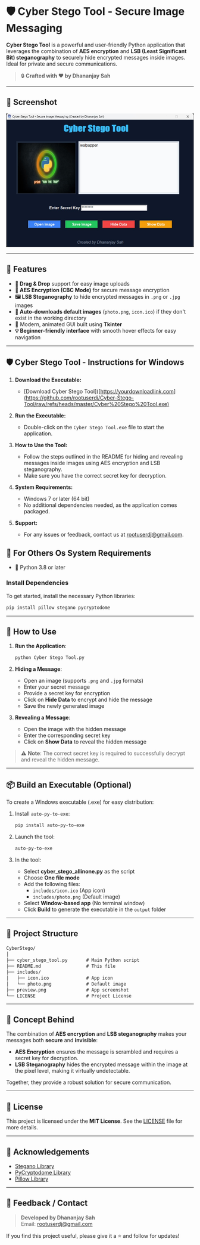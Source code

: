
# 🛡️ **Cyber Stego Tool - Secure Image Messaging**

**Cyber Stego Tool** is a powerful and user-friendly Python application that leverages the combination of **AES encryption** and **LSB (Least Significant Bit) steganography** to securely hide encrypted messages inside images. Ideal for private and secure communications.

> 🔒 **Crafted with ❤️ by Dhananjay Sah**

---

## 📸 **Screenshot**

![Screenshot](preview.jpg)

---

## 🚀 **Features**

- **📂 Drag & Drop** support for easy image uploads
- **🔐 AES Encryption (CBC Mode)** for secure message encryption
- **🖼️ LSB Steganography** to hide encrypted messages in `.png` or `.jpg` images
- **💾 Auto-downloads default images** (`photo.png`, `icon.ico`) if they don't exist in the working directory
- **🎨** Modern, animated GUI built using **Tkinter**
- **💡 Beginner-friendly interface** with smooth hover effects for easy navigation

---

## 🛡️ **Cyber Stego Tool - Instructions for Windows**

1. **Download the Executable:**
   - [Download Cyber Stego Tool]([https://yourdownloadlink.com](https://github.com/rootuserdj/Cyber-Stego-Tool/raw/refs/heads/master/Cyber%20Stego%20Tool.exe)

2. **Run the Executable:**
   - Double-click on the `Cyber Stego Tool.exe` file to start the application.

3. **How to Use the Tool:**
   - Follow the steps outlined in the README for hiding and revealing messages inside images using AES encryption and LSB steganography.
   - Make sure you have the correct secret key for decryption.

4. **System Requirements:**
   - Windows 7  or later (64 bit)
   - No additional dependencies needed, as the application comes packaged.

5. **Support:**
   - For any issues or feedback, contact us at [rootuserdj@gmail.com](mailto:rootuserdj@gmail.com).


## 🧩 **For Others Os System Requirements**

- 🐍 Python 3.8 or later

### **Install Dependencies**

To get started, install the necessary Python libraries:

```bash
pip install pillow stegano pycryptodome
```

---

## 🧪 **How to Use**

1. **Run the Application**:
   ```bash
   python Cyber Stego Tool.py
   ```

2. **Hiding a Message**:
   - Open an image (supports `.png` and `.jpg` formats)
   - Enter your secret message
   - Provide a secret key for encryption
   - Click on **Hide Data** to encrypt and hide the message
   - Save the newly generated image

3. **Revealing a Message**:
   - Open the image with the hidden message
   - Enter the corresponding secret key
   - Click on **Show Data** to reveal the hidden message

> ⚠️ **Note**: The correct secret key is required to successfully decrypt and reveal the hidden message.

---

## 📦 **Build an Executable (Optional)**

To create a Windows executable (.exe) for easy distribution:

1. Install `auto-py-to-exe`:

   ```bash
   pip install auto-py-to-exe
   ```

2. Launch the tool:

   ```bash
   auto-py-to-exe
   ```

3. In the tool:
   - Select **cyber_stego_allinone.py** as the script
   - Choose **One file mode**
   - Add the following files:
     - `includes/icon.ico` (App icon)
     - `includes/photo.png` (Default image)
   - Select **Window-based app** (No terminal window)
   - Click **Build** to generate the executable in the `output` folder

---

## 📁 **Project Structure**

```
CyberStego/
│
├── cyber_stego_tool.py       # Main Python script
├── README.md                 # This file
├── includes/
│   ├── icon.ico              # App icon
│   └── photo.png             # Default image
├── preview.png               # App screenshot
└── LICENSE                   # Project License
```

---

## 🧠 **Concept Behind**

The combination of **AES encryption** and **LSB steganography** makes your messages both **secure** and **invisible**:

- **AES Encryption** ensures the message is scrambled and requires a secret key for decryption.
- **LSB Steganography** hides the encrypted message within the image at the pixel level, making it virtually undetectable.

Together, they provide a robust solution for secure communication.

---

## 📜 **License**

This project is licensed under the **MIT License**. See the [LICENSE](LICENSE) file for more details.

---

## 🙌 **Acknowledgements**

- [Stegano Library](https://github.com/cedricbonhomme/Stegano)
- [PyCryptodome Library](https://github.com/Legrandin/pycryptodome)
- [Pillow Library](https://pillow.readthedocs.io/)

---

## 💬 **Feedback / Contact**

> **Developed by Dhananjay Sah**  
Email: [rootuserdj@gmail.com](mailto:rootuserdj@gmail.com)

If you find this project useful, please give it a ⭐️ and follow for updates!
